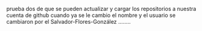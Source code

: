 prueba dos de que se pueden actualizar y cargar los repositorios a nuestra cuenta de github cuando ya se le cambio el nombre y el usuario se cambiaron por el Salvador-Flores-González
........